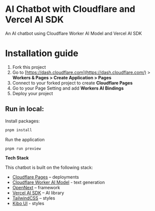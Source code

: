 # AI Chatbot with Cloudflare and Vercel AI SDK

An AI chatbot using Cloudflare Worker AI Model and Vercel AI SDK

# Installation guide

1. Fork this project
2. Go to [https://dash.cloudflare.com](https://dash.cloudflare.com/) > **Workers & Pages > Create Application > Pages**
3. Connect to your forked project to create **Cloudflare Pages**
4. Go to your Page Setting and add **Workers AI Bindings** 
5. Deploy your project

## Run in local:

Install packages:

```bash
pnpm install
```

Run the application

```bash
pnpm run preview
```

**Tech Stack**

This chatbot is built on the following stack:

- [Cloudflare Pages](https://pages.cloudflare.com) – deployments
- [Cloudflare Worker AI Model](https://developers.cloudflare.com/workers-ai/models/) - text generation
- [OpenNext](https://opennext.js.org/cloudflare) – framework
- [Vercel AI SDK](https://sdk.vercel.ai/docs) – AI library
- [TailwindCSS](https://tailwindcss.com/) – styles
- [Kibo UI](http://www.kibo-ui.com) - styles
